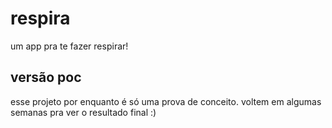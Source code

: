 # respira
um app pra te fazer respirar!

## versão poc

esse projeto por enquanto é só uma prova de conceito. voltem em algumas semanas pra ver o resultado final :)
